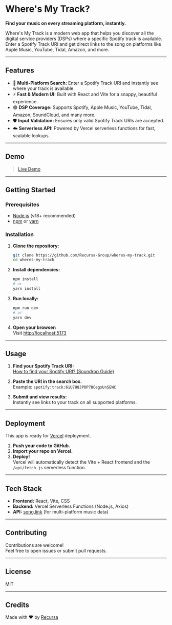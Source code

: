 # Where's My Track?

**Find your music on every streaming platform, instantly.**

Where's My Track is a modern web app that helps you discover all the digital service providers (DSPs) where a specific Spotify track is available. Enter a Spotify Track URI and get direct links to the song on platforms like Apple Music, YouTube, Tidal, Amazon, and more.

---

## Features

- 🎵 **Multi-Platform Search:** Enter a Spotify Track URI and instantly see where your track is available.
- ⚡ **Fast & Modern UI:** Built with React and Vite for a snappy, beautiful experience.
- 🟣 **DSP Coverage:** Supports Spotify, Apple Music, YouTube, Tidal, Amazon, SoundCloud, and many more.
- 🛡️ **Input Validation:** Ensures only valid Spotify Track URIs are accepted.
- ☁️ **Serverless API:** Powered by Vercel serverless functions for fast, scalable lookups.

---

## Demo

> [Live Demo](https://wheres-my-track.vercel.app/)

---

## Getting Started

### Prerequisites

- [Node.js](https://nodejs.org/) (v18+ recommended)
- [npm](https://www.npmjs.com/) or [yarn](https://yarnpkg.com/)

### Installation

1. **Clone the repository:**

   ```bash
   git clone https://github.com/Recursa-Group/wheres-my-track.git
   cd wheres-my-track
   ```

2. **Install dependencies:**

   ```bash
   npm install
   # or
   yarn install
   ```

3. **Run locally:**

   ```bash
   npm run dev
   # or
   yarn dev
   ```

4. **Open your browser:**  
   Visit [http://localhost:5173](http://localhost:5173)

---

## Usage

1. **Find your Spotify Track URI:**  
   [How to find your Spotify URI? (Soundrop Guide)](https://support.soundrop.com/hc/en-us/articles/360043859092-How-to-Find-Your-Spotify-URI)

2. **Paste the URI in the search box.**  
   Example: `spotify:track:6iU7U8JPOP78CegxUnSEWC`

3. **Submit and view results:**  
   Instantly see links to your track on all supported platforms.

---

## Deployment

This app is ready for [Vercel](https://vercel.com/) deployment.

1. **Push your code to GitHub.**
2. **Import your repo on Vercel.**
3. **Deploy!**  
   Vercel will automatically detect the Vite + React frontend and the `/api/fetch.js` serverless function.

---

## Tech Stack

- **Frontend:** React, Vite, CSS
- **Backend:** Vercel Serverless Functions (Node.js, Axios)
- **API:** [song.link](https://song.link/) (for multi-platform music data)

---

## Contributing

Contributions are welcome!  
Feel free to open issues or submit pull requests.

---

## License

MIT

---

## Credits

Made with ❤️ by [Recursa](https://github.com/Recursa-Group/wheres-my-track)
